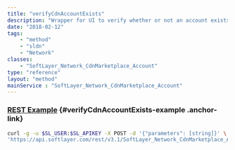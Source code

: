 ```yaml
---
title: "verifyCdnAccountExists"
description: "Wrapper for UI to verify whether or not an account exists for user under specified vendor. Returns true if account exists, else false. "
date: "2018-02-12"
tags:
    - "method"
    - "sldn"
    - "Network"
classes:
    - "SoftLayer_Network_CdnMarketplace_Account"
type: "reference"
layout: "method"
mainService : "SoftLayer_Network_CdnMarketplace_Account"
---
```


### [REST Example](#verifyCdnAccountExists-example) <a href="/article/rest/"><i class="fas fa-question"></i></a> {#verifyCdnAccountExists-example .anchor-link} 
```bash
curl -g -u $SL_USER:$SL_APIKEY -X POST -d '{"parameters": [string]}' \
'https://api.softlayer.com/rest/v3.1/SoftLayer_Network_CdnMarketplace_Account/verifyCdnAccountExists'
```
